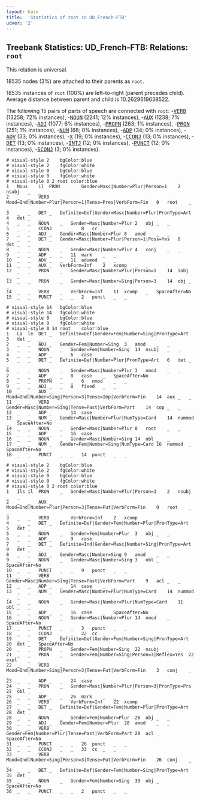 ```yaml
---
layout: base
title:  'Statistics of root in UD_French-FTB'
udver: '2'
---
```


## Treebank Statistics: UD_French-FTB: Relations: `root`

This relation is universal.

18535 nodes (3%) are attached to their parents as `root`.

18535 instances of `root` (100%) are left-to-right (parent precedes child).
Average distance between parent and child is 10.2629619638522.

The following 15 pairs of parts of speech are connected with `root`: -<tt><a href="fr_ftb-pos-VERB.html">VERB</a></tt> (13258; 72% instances), -<tt><a href="fr_ftb-pos-NOUN.html">NOUN</a></tt> (2241; 12% instances), -<tt><a href="fr_ftb-pos-AUX.html">AUX</a></tt> (1238; 7% instances), -<tt><a href="fr_ftb-pos-ADJ.html">ADJ</a></tt> (1077; 6% instances), -<tt><a href="fr_ftb-pos-PROPN.html">PROPN</a></tt> (263; 1% instances), -<tt><a href="fr_ftb-pos-PRON.html">PRON</a></tt> (251; 1% instances), -<tt><a href="fr_ftb-pos-NUM.html">NUM</a></tt> (68; 0% instances), -<tt><a href="fr_ftb-pos-ADP.html">ADP</a></tt> (34; 0% instances), -<tt><a href="fr_ftb-pos-ADV.html">ADV</a></tt> (33; 0% instances), -<tt><a href="fr_ftb-pos-X.html">X</a></tt> (19; 0% instances), -<tt><a href="fr_ftb-pos-CCONJ.html">CCONJ</a></tt> (13; 0% instances), -<tt><a href="fr_ftb-pos-DET.html">DET</a></tt> (13; 0% instances), -<tt><a href="fr_ftb-pos-INTJ.html">INTJ</a></tt> (12; 0% instances), -<tt><a href="fr_ftb-pos-PUNCT.html">PUNCT</a></tt> (12; 0% instances), -<tt><a href="fr_ftb-pos-SCONJ.html">SCONJ</a></tt> (3; 0% instances).


~~~ conllu
# visual-style 2	bgColor:blue
# visual-style 2	fgColor:white
# visual-style 0	bgColor:blue
# visual-style 0	fgColor:white
# visual-style 0 2 root	color:blue
1	Nous	il	PRON	_	Gender=Masc|Number=Plur|Person=1	2	nsubj	_	_
2	_	_	VERB	_	Mood=Ind|Number=Plur|Person=1|Tense=Pres|VerbForm=Fin	0	root	_	_
3	_	_	DET	_	Definite=Def|Gender=Masc|Number=Plur|PronType=Art	4	det	_	_
4	_	_	NOUN	_	Gender=Masc|Number=Plur	2	obj	_	_
5	_	_	CCONJ	_	_	8	cc	_	_
6	_	_	ADJ	_	Gender=Masc|Number=Plur	8	amod	_	_
7	_	_	DET	_	Gender=Masc|Number=Plur|Person=1|Poss=Yes	8	det	_	_
8	_	_	NOUN	_	Gender=Masc|Number=Plur	4	conj	_	_
9	_	_	ADP	_	_	11	mark	_	_
10	_	_	ADV	_	_	11	advmod	_	_
11	_	_	AUX	_	VerbForm=Inf	2	xcomp	_	_
12	_	_	PRON	_	Gender=Masc|Number=Plur|Person=1	14	iobj	_	_
13	_	_	PRON	_	Gender=Masc|Number=Sing|Person=3	14	obj	_	_
14	_	_	VERB	_	VerbForm=Inf	11	xcomp	_	SpaceAfter=No
15	_	_	PUNCT	_	_	2	punct	_	_

~~~


~~~ conllu
# visual-style 14	bgColor:blue
# visual-style 14	fgColor:white
# visual-style 0	bgColor:blue
# visual-style 0	fgColor:white
# visual-style 0 14 root	color:blue
1	La	le	DET	_	Definite=Def|Gender=Fem|Number=Sing|PronType=Art	3	det	_	_
2	_	_	ADJ	_	Gender=Fem|Number=Sing	3	amod	_	_
3	_	_	NOUN	_	Gender=Fem|Number=Sing	14	nsubj	_	_
4	_	_	ADP	_	_	6	case	_	_
5	_	_	DET	_	Definite=Def|Number=Plur|PronType=Art	6	det	_	_
6	_	_	NOUN	_	Gender=Masc|Number=Plur	3	nmod	_	_
7	_	_	ADP	_	_	8	case	_	SpaceAfter=No
8	_	_	PROPN	_	_	6	nmod	_	_
9	_	_	ADJ	_	_	8	fixed	_	_
10	_	_	AUX	_	Mood=Ind|Number=Sing|Person=3|Tense=Imp|VerbForm=Fin	14	aux	_	_
11	_	_	VERB	_	Gender=Masc|Number=Sing|Tense=Past|VerbForm=Part	14	cop	_	_
12	_	_	ADP	_	_	14	case	_	_
13	_	_	NUM	_	Gender=Masc|Number=Plur|NumType=Card	14	nummod	_	SpaceAfter=No
14	_	_	NOUN	_	Gender=Masc|Number=Plur	0	root	_	_
15	_	_	ADP	_	_	16	case	_	_
16	_	_	NOUN	_	Gender=Masc|Number=Sing	14	obl	_	_
17	_	_	NUM	_	Gender=Fem|Number=Sing|NumType=Card	16	nummod	_	SpaceAfter=No
18	_	_	PUNCT	_	_	14	punct	_	_

~~~


~~~ conllu
# visual-style 2	bgColor:blue
# visual-style 2	fgColor:white
# visual-style 0	bgColor:blue
# visual-style 0	fgColor:white
# visual-style 0 2 root	color:blue
1	Ils	il	PRON	_	Gender=Masc|Number=Plur|Person=3	2	nsubj	_	_
2	_	_	AUX	_	Mood=Ind|Number=Plur|Person=3|Tense=Fut|VerbForm=Fin	0	root	_	_
3	_	_	VERB	_	VerbForm=Inf	2	xcomp	_	_
4	_	_	DET	_	Definite=Def|Gender=Fem|Number=Plur|PronType=Art	5	det	_	_
5	_	_	NOUN	_	Gender=Fem|Number=Plur	3	obj	_	_
6	_	_	ADP	_	_	9	case	_	_
7	_	_	DET	_	Definite=Ind|Gender=Masc|Number=Sing|PronType=Art	9	det	_	_
8	_	_	ADJ	_	Gender=Masc|Number=Sing	9	amod	_	_
9	_	_	NOUN	_	Gender=Masc|Number=Sing	3	obl	_	SpaceAfter=No
10	_	_	PUNCT	_	_	9	punct	_	_
11	_	_	VERB	_	Gender=Masc|Number=Sing|Tense=Past|VerbForm=Part	9	acl	_	_
12	_	_	ADP	_	_	14	case	_	_
13	_	_	NUM	_	Gender=Masc|Number=Plur|NumType=Card	14	nummod	_	_
14	_	_	NOUN	_	Gender=Masc|Number=Plur|NumType=Card	11	obl	_	_
15	_	_	ADP	_	_	16	case	_	SpaceAfter=No
16	_	_	NOUN	_	Gender=Masc|Number=Plur	14	nmod	_	SpaceAfter=No
17	_	_	PUNCT	_	_	3	punct	_	_
18	_	_	CCONJ	_	_	22	cc	_	_
19	_	_	DET	_	Definite=Def|Gender=Fem|Number=Sing|PronType=Art	20	det	_	SpaceAfter=No
20	_	_	PROPN	_	Gender=Fem|Number=Sing	22	nsubj	_	_
21	_	_	PRON	_	Gender=Fem|Number=Sing|Person=3|Reflex=Yes	22	expl	_	_
22	_	_	VERB	_	Mood=Ind|Number=Sing|Person=3|Tense=Fut|VerbForm=Fin	3	conj	_	_
23	_	_	ADP	_	_	24	case	_	_
24	_	_	PRON	_	Gender=Masc|Number=Plur|Person=3|PronType=Prs	22	obl	_	_
25	_	_	ADP	_	_	26	mark	_	_
26	_	_	VERB	_	VerbForm=Inf	22	xcomp	_	_
27	_	_	DET	_	Definite=Def|Gender=Fem|Number=Plur|PronType=Art	28	det	_	_
28	_	_	NOUN	_	Gender=Fem|Number=Plur	26	obj	_	_
29	_	_	ADJ	_	Gender=Fem|Number=Plur	28	amod	_	_
30	_	_	VERB	_	Gender=Fem|Number=Plur|Tense=Past|VerbForm=Part	28	acl	_	SpaceAfter=No
31	_	_	PUNCT	_	_	26	punct	_	_
32	_	_	CCONJ	_	_	33	cc	_	_
33	_	_	VERB	_	Mood=Ind|Number=Sing|Person=3|Tense=Fut|VerbForm=Fin	26	conj	_	_
34	_	_	DET	_	Definite=Def|Gender=Fem|Number=Sing|PronType=Art	35	det	_	_
35	_	_	NOUN	_	Gender=Fem|Number=Sing	33	obj	_	SpaceAfter=No
36	_	_	PUNCT	_	_	2	punct	_	_

~~~



